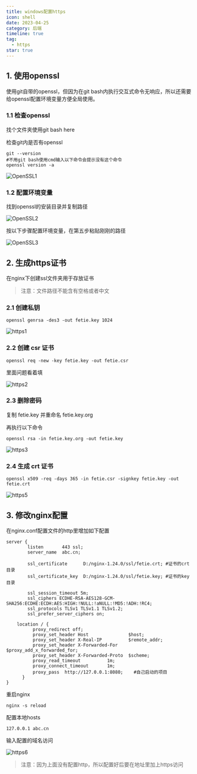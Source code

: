 ```yaml
---
title: windows配置https
icon: shell
date: 2023-04-25
category: 后端
timeline: true
tag:
  - https
star: true
---
```


## 1. 使用openssl

使用git自带的openssl，但因为在git bash内执行交互式命令无响应，所以还需要给openssl配置环境变量方便全局使用。

### 1.1 检查openssl

找个文件夹使用git bash here

检查git内是否有openssl

```
git --version
#不用git bash使用cmd输入以下命令会提示没有这个命令
openssl version -a
```

![OpenSSL1](./assets/OpenSSL1.png)

### 1.2 配置环境变量

找到openssl的安装目录并复制路径

![OpenSSL2](./assets/OpenSSL2.png)

按以下步骤配置环境变量，在第五步粘贴刚刚的路径

![OpenSSL3](./assets/OpenSSL3.png)

## 2. 生成https证书

在nginx下创建ssl文件夹用于存放证书

> 注意：文件路径不能含有空格或者中文

### 2.1 创建私钥

```
openssl genrsa -des3 -out fetie.key 1024
```

![https1](./assets/https1.png)

### 2.2 创建 csr 证书

```
openssl req -new -key fetie.key -out fetie.csr
```

里面问题看着填

![https2](./assets/https2.png)

### 2.3 删除密码

复制 fetie.key 并重命名 fetie.key.org

再执行以下命令

```
openssl rsa -in fetie.key.org -out fetie.key
```

![https3](./assets/https3.png)

### 2.4 生成 crt 证书

```
openssl x509 -req -days 365 -in fetie.csr -signkey fetie.key -out fetie.crt
```

![https5](./assets/https5.png)

## 3. 修改nginx配置

在nginx.conf配置文件的http里增加如下配置

```
server {
        listen       443 ssl;
        server_name  abc.cn;

        ssl_certificate      D:/nginx-1.24.0/ssl/fetie.crt;	#证书的crt目录
        ssl_certificate_key  D:/nginx-1.24.0/ssl/fetie.key;	#证书的key目录

      	ssl_session_timeout 5m;
        ssl_ciphers ECDHE-RSA-AES128-GCM-SHA256:ECDHE:ECDH:AES:HIGH:!NULL:!aNULL:!MD5:!ADH:!RC4;
        ssl_protocols TLSv1 TLSv1.1 TLSv1.2;
        ssl_prefer_server_ciphers on;
	
	location / {
          proxy_redirect off;
          proxy_set_header Host               $host;
          proxy_set_header X-Real-IP          $remote_addr;
          proxy_set_header X-Forwarded-For    $proxy_add_x_forwarded_for;
          proxy_set_header X-Forwarded-Proto  $scheme;
          proxy_read_timeout          1m;
          proxy_connect_timeout       1m;
          proxy_pass  http://127.0.0.1:8080;	#自己启动的项目
      }
}
```

重启nginx

```
nginx -s reload
```

配置本地hosts

```
127.0.0.1 abc.cn
```

输入配置的域名访问

![https6](./assets/https6.png)

> 注意：因为上面没有配置http，所以配置好后要在地址里加上https访问